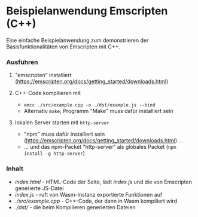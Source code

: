 # Beispielanwendung Emscripten (C++) 

Eine einfache Beispielanwendung zum demonstrieren der Basisfunktionalitäten von Emscripten mit C++.

### Ausführen

1. "emscripten" installiert (https://emscripten.org/docs/getting_started/downloads.html)

2. C++-Code kompilieren mit
   - `emcc ./src/example.cpp -o ./dst/example.js --bind`
   - Alternativ `make`; Programm "Make" muss dafür installiert sein

3. lokalen Server starten mit `http-server`

   - "npm" muss dafür installiert sein (https://emscripten.org/docs/getting_started/downloads.html) ...
   - ... und das npm-Packet "http-server" als globales Packet (`npm install -g http-server`)

   

### Inhalt

- *index.html* - HTML-Code der Seite, lädt *index.js* und die von Emscripten generierte JS-Datei
- *index.js* - ruft von Wasm-Instanz exportierte Funktionen auf
- *./src/example.cpp* - C++-Code, der dann in Wasm kompiliert wird
- *./dst/* - die beim Kompilieren generierten Dateien